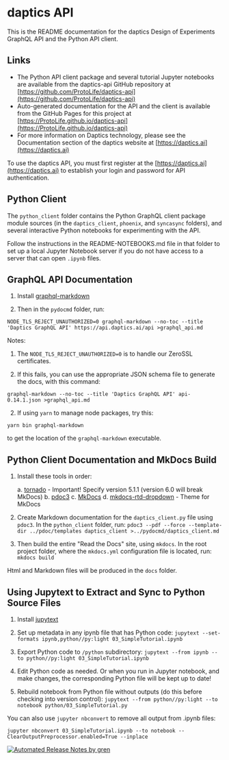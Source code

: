 # daptics API <a class="tocSkip"></a>

This is the README documentation for the daptics Design of Experiments GraphQL API
and the Python API client.

## Links

* The Python API client package and several tutorial Jupyter notebooks are available
from the daptics-api GitHub repository at
[https://github.com/ProtoLife/daptics-api](https://github.com/ProtoLife/daptics-api)
* Auto-generated documentation for the API and the client is available from the
GitHub Pages for this project at
[https://ProtoLife.github.io/daptics-api](https://ProtoLife.github.io/daptics-api)
* For more information on Daptics technology, please see the Documentation section
of the daptics website at [https://daptics.ai](https://daptics.ai)

To use the daptics API, you must first register at the [https://daptics.ai](https://daptics.ai)
to establish your login and password for API authentication.

## Python Client <a class="tocSkip"></a>

The `python_client` folder contains the Python GraphQL client package module 
sources (in the `daptics_client`, `phoenix`, and `syncasync` folders),
and several interactive Python notebooks for experimenting with the API.

Follow the instructions in the README-NOTEBOOKS.md file in that folder to set up a local Jupyter Notebook
server if you do not have access to a server that can open `.ipynb` files.

## GraphQL API Documentation <a class="tocSkip"></a>

1. Install [graphql-markdown](https://www.npmjs.com/package/graphql-markdown)

2. Then in the `pydocmd` folder, run:

```
NODE_TLS_REJECT_UNAUTHORIZED=0 graphql-markdown --no-toc --title 'Daptics GraphQL API' https://api.daptics.ai/api >graphql_api.md
```

Notes: 

1. The `NODE_TLS_REJECT_UNAUTHORIZED=0` is to handle our ZeroSSL certificates.

2. If this fails, you can use the appropriate JSON schema file to generate
the docs, with this command:

```
graphql-markdown --no-toc --title 'Daptics GraphQL API' api-0.14.1.json >graphql_api.md
```

2. If using `yarn` to manage node packages, try this:

```
yarn bin graphql-markdown
```

to get the location of the `graphql-markdown` executable.


## Python Client Documentation and MkDocs Build <a class="tocSkip"></a>

1. Install these tools in order: 

    a. [tornado](https://www.tornadoweb.org/) - Important! Specify version 5.1.1 (version 6.0 will break MkDocs)
    b. [pdoc3](https://pdoc3.github.io/pdoc/) 
    c. [MkDocs](https://www.mkdocs.org/)
    d. [mkdocs-rtd-dropdown](https://github.com/cjsheets/mkdocs-rtd-dropdown) - Theme for MkDocs

2. Create Markdown documentation for the `daptics_client.py` file using `pdoc3`. In the
`python_client` folder, run:
`pdoc3 --pdf --force --template-dir ../pdoc/templates daptics_client >../pydocmd/daptics_client.md`

3. Then build the entire "Read the Docs" site, using `mkdocs`. In the root project folder,
where the `mkdocs.yml` configuration file is located, run: `mkdocs build`

Html and Markdown files will be produced in the `docs` folder.

## Using Jupytext to Extract and Sync to Python Source Files <a class="tocSkip"></a>

1. Install [jupytext](https://github.com/mwouts/jupytext)

2. Set up metadata in any ipynb file that has Python code:
`jupytext --set-formats ipynb,python//py:light 03_SimpleTutorial.ipynb`

3. Export Python code to `/python` subdirectory:
`jupytext --from ipynb --to python//py:light 03_SimpleTutorial.ipynb`

4. Edit Python code as needed. Or when you run in Jupyter notebook, and make changes, the
corresponding Python file will be kept up to date!

5. Rebuild notebook from Python file without outputs (do this before checking into
version control):
`jupytext --from python//py:light --to notebook python/03_SimpleTutorial.py`

You can also use `jupyter nbconvert` to remove all output from .ipynb files:

```
jupyter nbconvert 03_SimpleTutorial.ipynb --to notebook --ClearOutputPreprocessor.enabled=True --inplace
```

[![Automated Release Notes by gren](https://img.shields.io/badge/%F0%9F%A4%96-release%20notes-00B2EE.svg)](https://github-tools.github.io/github-release-notes/)
